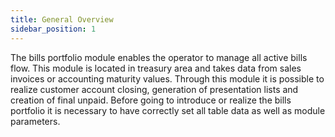 ```yaml
---
title: General Overview
sidebar_position: 1
---
```


The bills portfolio module enables the operator to manage all active bills flow. This module is located in treasury area and takes data from sales invoices or accounting maturity values. Through this module it is possible to realize customer account closing, generation of presentation lists and creation of final unpaid. Before going to introduce or realize the bills portfolio it is necessary to have correctly set all table data as well as module parameters.






